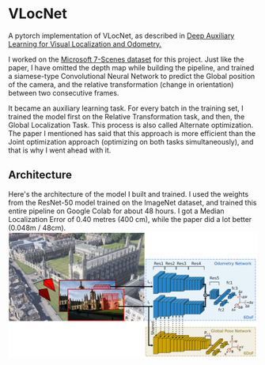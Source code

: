 # VLocNet
A pytorch implementation of VLocNet, as described in [Deep Auxiliary Learning for Visual Localization and Odometry.](https://arxiv.org/pdf/1803.03642.pdf)

I worked on the [Microsoft 7-Scenes dataset](https://www.microsoft.com/en-us/research/project/rgb-d-dataset-7-scenes/) for this project. Just like the paper, I have omitted the depth map while building the pipeline, and trained a siamese-type Convolutional Neural Network to predict the Global position of the camera, and the relative transformation (change in orientation) between two consecutive frames.

It became an auxiliary learning task. For every batch in the training set, I trained the model first on the Relative Transformation task, and then, the Global Localization Task. This process is also called Alternate optimization. The paper I mentioned has said that this approach is more efficient than the Joint optimization approach (optimizing on both tasks simultaneously), and that is why I went ahead with it.

## Architecture
Here's the architecture of the model I built and trained. I used the weights from the ResNet-50 model trained on the ImageNet dataset, and trained this entire pipeline on Google Colab for about 48 hours. I got a Median Localization Error of 0.40 metres (400 cm), while the paper did a lot better (0.048m / 48cm).
![vlocnnarch](architecture_vlocnet.png)
